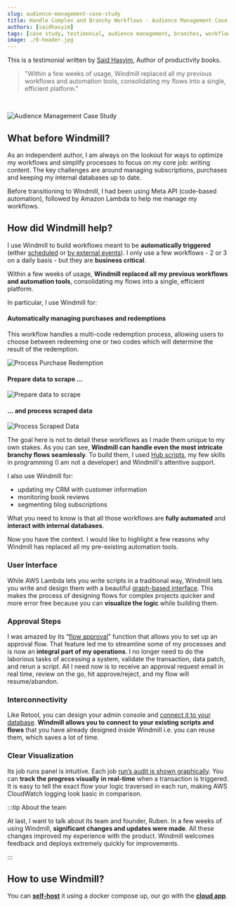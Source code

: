 ```yaml
---
slug: audience-management-case-study
title: Handle Complex and Branchy Workflows - Audience Management Case Study
authors: [saidhasyim]
tags: [case study, testimonial, audience management, branches, workflows]
image: ./0-header.jpg
---
```


This is a testimonial written by [Said Hasyim](https://saidhasyim.com/), Author of productivity books.

<!--truncate-->

> "Within a few weeks of usage, Windmill replaced all my previous workflows and automation tools, consolidating my flows into a single, efficient platform."


<br/>

![Audience Management Case Study](./0-header.jpg "Audience Management Case Study")


## What before Windmill?

As an independent author, I am always on the lookout for ways to optimize my workflows and simplify processes to focus on my core job: writing content. The key challenges are around managing subscriptions, purchases and keeping my internal databases up to date.

Before transitioning to Windmill, I had been using Meta API (code-based automation), followed by Amazon Lambda to help me manage my workflows.


## How did Windmill help?

I use Windmill to build workflows meant to be **automatically triggered** (either [scheduled](https://docs.windmill.dev/docs/core_concepts/schedules) or [by external events](https://docs.windmill.dev/docs/core_concepts/trigger_flows)). I only use a few workflows - 2 or 3 on a daily basis - but they are **business critical**.

Within a few weeks of usage, **Windmill replaced all my previous workflows and automation tools**, consolidating my flows into a single, efficient platform.

In particular, I use Windmill for:

#### Automatically managing purchases and redemptions

This workflow handles a multi-code redemption process, allowing users to choose between redeeming one or two codes which will determine the result of the redemption.

![Process Purchase Redemption](./process_purchase_redemption.jpg "Process Purchase Redemption")

#### Prepare data to scrape ...

![Prepare data to scrape](./prepare_data_to_scrape.jpg "Prepare data to scrape")


#### ... and process scraped data

![Process Scraped Data](./process_scraped_data.png "Process Scraped Data")

The goal here is not to detail these workflows as I made them unique to my own stakes. As you can see, **Windmill can handle even the most intricate branchy flows seamlessly**. To build them, I used [Hub scripts](https://hub.windmill.dev/), my few skills in programming (I am not a developer) and Windmill's attentive support.

I also use Windmill for:
- updating my CRM with customer information
- monitoring book reviews
- segmenting blog subscriptions

What you need to know is that all those workflows are **fully automated** and **interact with internal databases**.

Now you have the context. I would like to highlight a few reasons why Windmill has replaced all my pre-existing automation tools.

### User Interface

While AWS Lambda lets you write scripts in a traditional way, Windmill lets you write and design them with a beautiful [graph-based interface](https://docs.windmill.dev/docs/flows/flow_mini_map). This makes the process of designing flows for complex projects quicker and more error free because you can **visualize the logic** while building them.

### Approval Steps

I was amazed by its “[flow approval](https://docs.windmill.dev/docs/flows/flow_approval)” function that allows you to set up an approval flow. That feature led me to streamline some of my processes and is now an **integral part of my operations**. I no longer need to do the laborious tasks of accessing a system, validate the transaction, data patch, and rerun a script. All I need now is to receive an approval request email in real time, review on the go, hit approve/reject, and my flow will resume/abandon.

### Interconnectivity

Like Retool, you can design your admin console and [connect it to your database](https://docs.windmill.dev/docs/integrations/integrations_on_windmill). **Windmill allows you to connect to your existing scripts and flows** that you have already designed inside Windmill i.e. you can reuse them, which saves a lot of time.

### Clear Visualization

Its job runs panel is intuitive. Each job [run’s audit is shown graphically](https://docs.windmill.dev/docs/getting_started/flows_quickstart). You can **track the progress visually in real-time** when a transaction is triggered. It is easy to tell the exact flow your logic traversed in each run, making AWS CloudWatch logging look basic in comparison.

:::tip About the team

At last, I want to talk about its team and founder, Ruben. In a few weeks of using Windmill, **significant changes and updates were made**. All these changes improved my experience with the product. Windmill welcomes feedback and deploys extremely quickly for improvements.

:::

## How to use Windmill?

You can **[self-host](https://docs.windmill.dev/docs/advanced/self_host/#deployment)** it using a docker compose up, our go with the **[cloud app](https://app.windmill.dev/user/login)**.